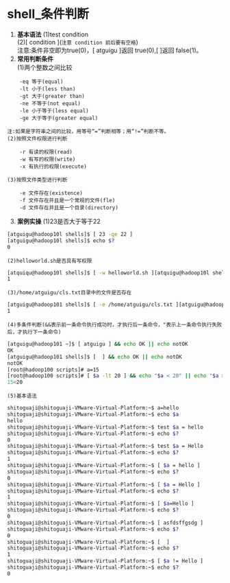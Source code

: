 # shell_条件判断
1. **基本语法**
    (1)test condition  
    (2)[ condition ](`注意 condition 前后要有空格`)  
    注意:条件非空即为true(0)，[ atguigu ]返回 true(0),[  ]返回 false(1)。  
2. **常用判断条件**  
    (1)两个整数之间比较
```shell
    -eq 等于(equal)
    -lt 小于(less than)
    -gt 大于(greater than)
    -ne 不等于(not equal)
    -le 小于等于(less equal)
    -ge 大于等于(greater equal)
```
    注:如果是字符串之间的比较，用等号“=”判断相等；用“!=”判断不等。  
    (2)按照文件权限进行判断  
```shell
    -r 有读的权限(read)
    -w 有写的权限(write)
    -x 有执行的权限(execute)
```
    (3)按照文件类型进行判断  
```shell
    -e 文件存在(existence)
    -f 文件存在并且是一个常规的文件(fle)
    -d 文件存在并且是一个目录(directory)
```
3. **案例实操**
    (1)23是否大于等于22
```sh
[atguigu@hadoop10l shells]$ [ 23 -ge 22 ]
[atguigu@hadoop10l shells]$ echo $?
0
```
    (2)helloworld.sh是否具有写权限
```sh
[atquiqu@hadoop10l shells]$ [ -w helloworld.sh ][atquigu@hadoop10l shells]$ echo $?
1
```
    (3)/home/atguigu/cls.txt目录中的文件是否存在
```sh
[atguigu@hadoop101 shells]$ [ -e /home/atguigu/cls.txt ][atguigu@hadoop101 shells]$ echo s?
1
```
    (4)多条件判断(&&表示前一条命令执行成功时，才执行后一条命令，"表示上一条命令执行失败后，才执行下一条命令)
```sh
[atguigu@hadoop101 ~]$ [ atguigu ] && echo OK || echo notOK
OK
[atguigu@hadoop101 shells]$ [  ] && echo OK || echo notOK
notOK
[root@hadoop100 scripts]# a=15
[root@hadoop100 scripts]# [ $a -lt 20 ] && echo "$a < 20" || echo "$a >= 20"
15<20
```
    (5)基本语法
```sh
shitoguaji@shitoguaji-VMware-Virtual-Platform:~$ a=hello
shitoguaji@shitoguaji-VMware-Virtual-Platform:~$ echo $a
hello
shitoguaji@shitoguaji-VMware-Virtual-Platform:~$ test $a = hello
shitoguaji@shitoguaji-VMware-Virtual-Platform:~$ echo $?
0
shitoguaji@shitoguaji-VMware-Virtual-Platform:~$ test $a = Hello
shitoguaji@shitoguaji-VMware-Virtual-Platform:~$ echo $?
1
shitoguaji@shitoguaji-VMware-Virtual-Platform:~$ [ $a = hello ]
shitoguaji@shitoguaji-VMware-Virtual-Platform:~$ echo $?
0
shitoguaji@shitoguaji-VMware-Virtual-Platform:~$ [ $a = Hello ]
shitoguaji@shitoguaji-VMware-Virtual-Platform:~$ echo $?
1
shitoguaji@shitoguaji-VMware-Virtual-Platform:~$ [ $a=Hello ]
shitoguaji@shitoguaji-VMware-Virtual-Platform:~$ echo $?
0
shitoguaji@shitoguaji-VMware-Virtual-Platform:~$ [ asfdsffgsdg ]
shitoguaji@shitoguaji-VMware-Virtual-Platform:~$ echo $?
0
shitoguaji@shitoguaji-VMware-Virtual-Platform:~$ [  ]
shitoguaji@shitoguaji-VMware-Virtual-Platform:~$ echo $?
1
shitoguaji@shitoguaji-VMware-Virtual-Platform:~$ [ $a != Hello ]
shitoguaji@shitoguaji-VMware-Virtual-Platform:~$ echo $?
0
```